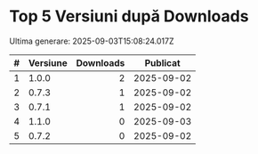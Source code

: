# Top 5 Versiuni după Downloads

Ultima generare: 2025-09-03T15:08:24.017Z

| # | Versiune | Downloads | Publicat |
| - | - | -: | - |
| 1 | 1.0.0 | 2 | 2025-09-02 |
| 2 | 0.7.3 | 1 | 2025-09-02 |
| 3 | 0.7.1 | 1 | 2025-09-02 |
| 4 | 1.1.0 | 0 | 2025-09-03 |
| 5 | 0.7.2 | 0 | 2025-09-02 |
